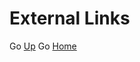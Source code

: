 # **External Links**

Go [Up](https://github.com/ericlr1/Proyecto_1_Guerrilla-War/blob/gh-pages/External_Links.md#external-links)
Go [Home](https://github.com/ericlr1/Proyecto_1_Guerrilla-War/blob/gh-pages/Intro.md)

